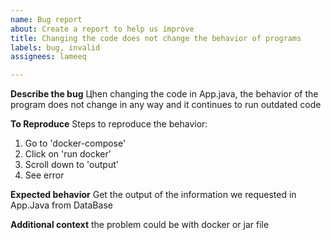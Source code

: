```yaml
---
name: Bug report
about: Create a report to help us improve
title: Changing the code does not change the behavior of programs
labels: bug, invalid
assignees: lameeq

---
```


**Describe the bug**
Цhen changing the code in App.java, the behavior of the program does not change in any way and it continues to run outdated code

**To Reproduce**
Steps to reproduce the behavior:
1. Go to 'docker-compose'
2. Click on 'run docker'
3. Scroll down to 'output'
4. See error

**Expected behavior**
Get the output of the information we requested in App.Java from DataBase

**Additional context**
the problem could be with docker or jar file
